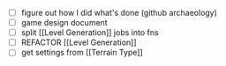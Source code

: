 - [ ] figure out how I did what's done (github archaeology)
- [ ] game design document
- [ ] split [[Level Generation]] jobs into fns
- [ ] REFACTOR [[Level Generation]]
- [ ] get settings from [[Terrain Type]]